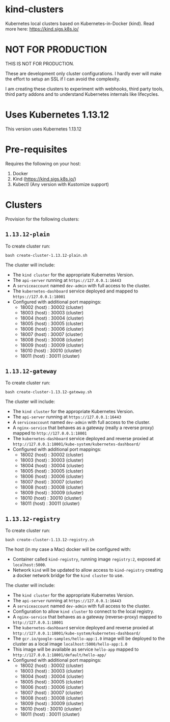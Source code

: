 # kind-clusters
Kubernetes local clusters based on Kubernetes-in-Docker (kind). Read more here: https://kind.sigs.k8s.io/

# NOT FOR PRODUCTION
THIS IS NOT FOR PRODUCTION.

These are development only cluster configurations. I hardly ever will make the effort to setup an SSL if I can avoid the complexity.

I am creating these clusters to experiment with webhooks, third party tools, third party addons and to understand Kubernetes internals like lifecycles.

# Uses Kubernetes 1.13.12
This version uses Kubernetes 1.13.12

# Pre-requisites
Requires the following on your host:
1. Docker 
2. Kind (https://kind.sigs.k8s.io/)
3. Kubectl (Any version with Kustomize support)

# Clusters
Provision for the following clusters:

## `1.13.12-plain`
To create cluster run:
```
bash create-cluster-1.13.12-plain.sh
```

The cluster will include:
- The `kind cluster` for the appropriate Kubernetes Version.
- The `api-server` running at `https://127.0.0.1:16443`
- A `serviceaccount` named `dev-admin` with full access to the cluster.
- The `kubernetes-dashboard` service deployed and mapped to `https://127.0.0.1:18001`
- Configured with additional port mappings:
    - 18002 (host) : 30002 (cluster)
    - 18003 (host) : 30003 (cluster)
    - 18004 (host) : 30004 (cluster)
    - 18005 (host) : 30005 (cluster)
    - 18006 (host) : 30006 (cluster)
    - 18007 (host) : 30007 (cluster)
    - 18008 (host) : 30008 (cluster)
    - 18009 (host) : 30009 (cluster)
    - 18010 (host) : 30010 (cluster)
    - 18011 (host) : 30011 (cluster)

## `1.13.12-gateway`
To create cluster run:
```
bash create-cluster-1.13.12-gateway.sh
```

The cluster will include:
- The `kind cluster` for the appropriate Kubernetes Version.
- The `api-server` running at `https://127.0.0.1:16443`
- A `serviceaccount` named `dev-admin` with full access to the cluster.
- A `nginx-service` that behaves as a gateway (really a reverse proxy) mapped to `http://127.0.0.1:18001`
- The `kubernetes-dashboard` service deployed and reverse proxied at `http://127.0.0.1:18001/kube-system/kubernetes-dashboard/`
- Configured with additional port mappings:
    - 18002 (host) : 30002 (cluster)
    - 18003 (host) : 30003 (cluster)
    - 18004 (host) : 30004 (cluster)
    - 18005 (host) : 30005 (cluster)
    - 18006 (host) : 30006 (cluster)
    - 18007 (host) : 30007 (cluster)
    - 18008 (host) : 30008 (cluster)
    - 18009 (host) : 30009 (cluster)
    - 18010 (host) : 30010 (cluster)
    - 18011 (host) : 30011 (cluster)

## `1.13.12-registry`
To create cluster run:
```
bash create-cluster-1.13.12-registry.sh
```

The host (in my case a Mac) docker will be configured with:
- Container called `kind-registry`, running image `registry:2`, exposed at `localhost:5000`.
- Network `kind` will be updated to allow access to `kind-registry` creating a docker network bridge for the `kind cluster` to use.

The cluster will include:
- The `kind cluster` for the appropriate Kubernetes Version.
- The `api-server` running at `https://127.0.0.1:16443`
- A `serviceaccount` named `dev-admin` with full access to the cluster.
- Configuration to allow `kind cluster` to connect to the local registry.
- A `nginx-service` that behaves as a gateway (reverse-proxy) mapped to `http://127.0.0.1:18001`
- The `kubernetes-dashboard` service deployed and reverse proxied at `http://127.0.0.1:18001/kube-system/kubernetes-dashboard/`
- The `gcr.io/google-samples/hello-app:1.0` image will be deployed to the cluster as a local image `localhost:5000/hello-app:1.0`
- This image will be available as service `hello-app` mapped to `http://127.0.0.1:18001/default/hello-app/`
- Configured with additional port mappings:
    - 18002 (host) : 30002 (cluster)
    - 18003 (host) : 30003 (cluster)
    - 18004 (host) : 30004 (cluster)
    - 18005 (host) : 30005 (cluster)
    - 18006 (host) : 30006 (cluster)
    - 18007 (host) : 30007 (cluster)
    - 18008 (host) : 30008 (cluster)
    - 18009 (host) : 30009 (cluster)
    - 18010 (host) : 30010 (cluster)
    - 18011 (host) : 30011 (cluster)
